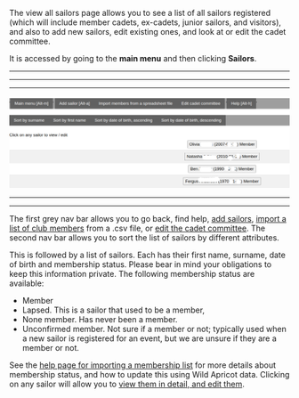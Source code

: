The view all sailors page allows you to see a list of all sailors registered (which will include member cadets, ex-cadets, junior sailors, and visitors), and also to add new sailors, edit existing ones, and look at or edit the cadet committee. 

It is accessed by going to the **main menu** and then clicking **Sailors**.
___

***
***
![view_cadets_overview.png](/static/view_cadets_overview.png)
***
***

The first grey nav bar allows you to go back, find help, [add sailors](add_cadet_help.md), [import a list of club members](import_membership_list_help.md) from a .csv file, or [edit the cadet committee](cadet_committee_help.md). The second nav bar allows you to sort the list of sailors by different attributes.

This is followed by a list of sailors. Each has their first name, surname, date of birth and membership status. Please bear in mind your obligations to keep this information private. The following membership status are available:

- Member
- Lapsed. This is a sailor that used to be a member,
- None member. Has never been a member.
- Unconfirmed member. Not sure if a member or not; typically used when a new sailor is registered for an event, but we are unsure if they are a member or not.  

See the [help page for importing a membership list](import_membership_list_help.md) for more details about membership status, and how to update this using Wild Apricot data. Clicking on any sailor will allow you to [view them in detail, and edit them](view_and_edit_individual_cadet_help.md).

